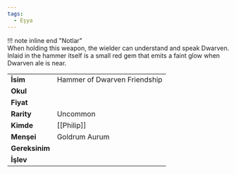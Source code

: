 ```yaml
---
tags:
  - Eşya
---  
```

  
  
!!! note inline end "Notlar"  
	When holding this weapon, the wielder can understand and speak Dwarven. Inlaid in the hammer itself is a small red gem that emits a faint glow when Dwarven ale is near.     
  
|  |  |  
|---|---|  
| **İsim** | Hammer of Dwarven Friendship|  
| **Okul** | |  
| **Fiyat** | |  
| **Rarity** | Uncommon|  
| **Kimde** | [[Philip]]|  
| **Menşei** | Goldrum Aurum|  
| **Gereksinim** | |  
| **İşlev** | |  
  
  
